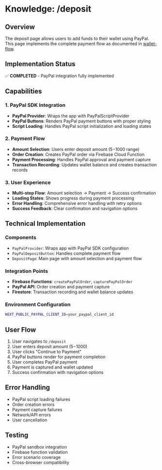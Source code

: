# Knowledge: /deposit

## Overview
The deposit page allows users to add funds to their wallet using PayPal. This page implements the complete payment flow as documented in [wallet-flow](./wallet-flow.md).

## Implementation Status
✅ **COMPLETED** - PayPal integration fully implemented

## Capabilities

### 1. PayPal SDK Integration
- **PayPal Provider**: Wraps the app with PayPalScriptProvider
- **PayPal Buttons**: Renders PayPal payment buttons with proper styling
- **Script Loading**: Handles PayPal script initialization and loading states

### 2. Payment Flow
- **Amount Selection**: Users enter deposit amount ($5-$1000 range)
- **Order Creation**: Creates PayPal order via Firebase Cloud Function
- **Payment Processing**: Handles PayPal approval and payment capture
- **Transaction Recording**: Updates wallet balance and creates transaction records

### 3. User Experience
- **Multi-step Flow**: Amount selection → Payment → Success confirmation
- **Loading States**: Shows progress during payment processing
- **Error Handling**: Comprehensive error handling with retry options
- **Success Feedback**: Clear confirmation and navigation options

## Technical Implementation

### Components
- `PayPalProvider`: Wraps app with PayPal SDK configuration
- `PayPalDepositButton`: Handles complete payment flow
- `DepositPage`: Main page with amount selection and payment flow

### Integration Points
- **Firebase Functions**: `createPayPalOrder`, `capturePayPalOrder`
- **PayPal API**: Order creation and payment capture
- **Firestore**: Transaction recording and wallet balance updates

### Environment Configuration
```bash
NEXT_PUBLIC_PAYPAL_CLIENT_ID=your_paypal_client_id
```

## User Flow
1. User navigates to `/deposit`
2. User enters deposit amount ($5-$1000)
3. User clicks "Continue to Payment"
4. PayPal buttons render for payment completion
5. User completes PayPal payment
6. Payment is captured and wallet updated
7. Success confirmation with navigation options

## Error Handling
- PayPal script loading failures
- Order creation errors
- Payment capture failures
- Network/API errors
- User cancellation

## Testing
- PayPal sandbox integration
- Firebase function validation
- Error scenario coverage
- Cross-browser compatibility 